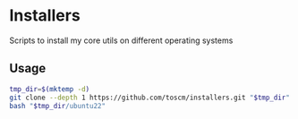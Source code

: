 # Installers

Scripts to install my core utils on different operating systems

## Usage

```bash
tmp_dir=$(mktemp -d)
git clone --depth 1 https://github.com/toscm/installers.git "$tmp_dir"
bash "$tmp_dir/ubuntu22"
```
